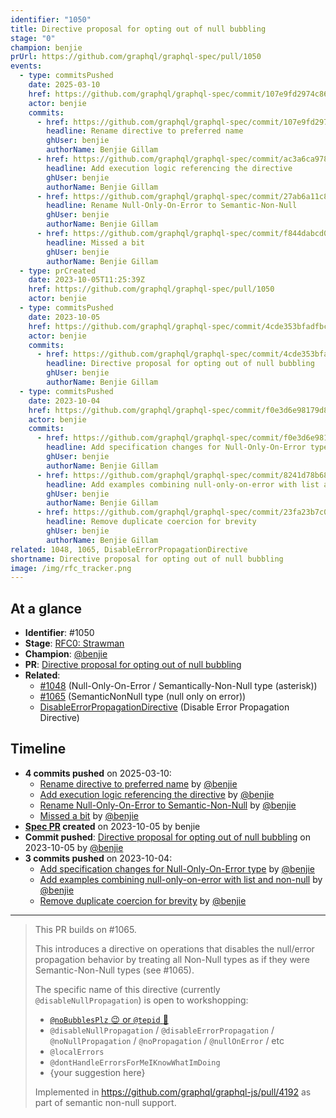 ```yaml
---
identifier: "1050"
title: Directive proposal for opting out of null bubbling
stage: "0"
champion: benjie
prUrl: https://github.com/graphql/graphql-spec/pull/1050
events:
  - type: commitsPushed
    date: 2025-03-10
    href: https://github.com/graphql/graphql-spec/commit/107e9fd2974c862e44235c77191a4f788b7ed544
    actor: benjie
    commits:
      - href: https://github.com/graphql/graphql-spec/commit/107e9fd2974c862e44235c77191a4f788b7ed544
        headline: Rename directive to preferred name
        ghUser: benjie
        authorName: Benjie Gillam
      - href: https://github.com/graphql/graphql-spec/commit/ac3a6ca9788d5c1ef7e95707ebe014ccf17f9d42
        headline: Add execution logic referencing the directive
        ghUser: benjie
        authorName: Benjie Gillam
      - href: https://github.com/graphql/graphql-spec/commit/27ab6a11c8851a8fcd7f0005d7156a25e2c995ca
        headline: Rename Null-Only-On-Error to Semantic-Non-Null
        ghUser: benjie
        authorName: Benjie Gillam
      - href: https://github.com/graphql/graphql-spec/commit/f844dabcd05508d2f042757540e885aca439a3f2
        headline: Missed a bit
        ghUser: benjie
        authorName: Benjie Gillam
  - type: prCreated
    date: 2023-10-05T11:25:39Z
    href: https://github.com/graphql/graphql-spec/pull/1050
    actor: benjie
  - type: commitsPushed
    date: 2023-10-05
    href: https://github.com/graphql/graphql-spec/commit/4cde353bfadfbc11b36dbc9e10e1ccf831399308
    actor: benjie
    commits:
      - href: https://github.com/graphql/graphql-spec/commit/4cde353bfadfbc11b36dbc9e10e1ccf831399308
        headline: Directive proposal for opting out of null bubbling
        ghUser: benjie
        authorName: Benjie Gillam
  - type: commitsPushed
    date: 2023-10-04
    href: https://github.com/graphql/graphql-spec/commit/f0e3d6e98179d898d447ddad8a390fc5d3c2369d
    actor: benjie
    commits:
      - href: https://github.com/graphql/graphql-spec/commit/f0e3d6e98179d898d447ddad8a390fc5d3c2369d
        headline: Add specification changes for Null-Only-On-Error type
        ghUser: benjie
        authorName: Benjie Gillam
      - href: https://github.com/graphql/graphql-spec/commit/8241d78b68154ce0322fd20dc1fae0ccab9792b6
        headline: Add examples combining null-only-on-error with list and non-null
        ghUser: benjie
        authorName: Benjie Gillam
      - href: https://github.com/graphql/graphql-spec/commit/23fa23b7c06d0cf36b3ce53e377e0789d40c56ff
        headline: Remove duplicate coercion for brevity
        ghUser: benjie
        authorName: Benjie Gillam
related: 1048, 1065, DisableErrorPropagationDirective
shortname: Directive proposal for opting out of null bubbling
image: /img/rfc_tracker.png
---
```


## At a glance

- **Identifier**: #1050
- **Stage**: [RFC0: Strawman](https://github.com/graphql/graphql-spec/blob/main/CONTRIBUTING.md#stage-0-strawman)
- **Champion**: [@benjie](https://github.com/benjie)
- **PR**: [Directive proposal for opting out of null bubbling](https://github.com/graphql/graphql-spec/pull/1050)
- **Related**:
  - [#1048](/rfcs/1048 "Null-Only-On-Error / Semantically-Non-Null type (asterisk) / RFC0") (Null-Only-On-Error / Semantically-Non-Null type (asterisk))
  - [#1065](/rfcs/1065 "SemanticNonNull type (null only on error) / RFC0") (SemanticNonNull type (null only on error))
  - [DisableErrorPropagationDirective](/rfcs/DisableErrorPropagationDirective "Disable Error Propagation Directive / RFC0") (Disable Error Propagation Directive)

<!-- BEGIN_CUSTOM_TEXT -->



<!-- END_CUSTOM_TEXT -->

## Timeline

- **4 commits pushed** on 2025-03-10:
  - [Rename directive to preferred name](https://github.com/graphql/graphql-spec/commit/107e9fd2974c862e44235c77191a4f788b7ed544) by [@benjie](https://github.com/benjie)
  - [Add execution logic referencing the directive](https://github.com/graphql/graphql-spec/commit/ac3a6ca9788d5c1ef7e95707ebe014ccf17f9d42) by [@benjie](https://github.com/benjie)
  - [Rename Null-Only-On-Error to Semantic-Non-Null](https://github.com/graphql/graphql-spec/commit/27ab6a11c8851a8fcd7f0005d7156a25e2c995ca) by [@benjie](https://github.com/benjie)
  - [Missed a bit](https://github.com/graphql/graphql-spec/commit/f844dabcd05508d2f042757540e885aca439a3f2) by [@benjie](https://github.com/benjie)
- **[Spec PR](https://github.com/graphql/graphql-spec/pull/1050) created** on 2023-10-05 by benjie
- **Commit pushed**: [Directive proposal for opting out of null bubbling](https://github.com/graphql/graphql-spec/commit/4cde353bfadfbc11b36dbc9e10e1ccf831399308) on 2023-10-05 by [@benjie](https://github.com/benjie)
- **3 commits pushed** on 2023-10-04:
  - [Add specification changes for Null-Only-On-Error type](https://github.com/graphql/graphql-spec/commit/f0e3d6e98179d898d447ddad8a390fc5d3c2369d) by [@benjie](https://github.com/benjie)
  - [Add examples combining null-only-on-error with list and non-null](https://github.com/graphql/graphql-spec/commit/8241d78b68154ce0322fd20dc1fae0ccab9792b6) by [@benjie](https://github.com/benjie)
  - [Remove duplicate coercion for brevity](https://github.com/graphql/graphql-spec/commit/23fa23b7c06d0cf36b3ce53e377e0789d40c56ff) by [@benjie](https://github.com/benjie)

<!-- VERBATIM -->

---

> This PR builds on #1065.
> 
> This introduces a directive on operations that disables the null/error propagation behavior by treating all Non-Null types as if they were Semantic-Non-Null types (see #1065).
> 
> The specific name of this directive (currently `@disableNullPropagation`) is open to workshopping:
> 
> - [`@noBubblesPlz` :wink: or `@tepid` :rofl:](https://www.youtube.com/watch?v=k5Qec3OvKjU&t=1426s)
> - `@disableNullPropagation` / `@disableErrorPropagation` / `@noNullPropagation` / `@noPropagation` / `@nullOnError` / etc
> - `@localErrors`
> - `@dontHandleErrorsForMeIKnowWhatImDoing`
> - \{your suggestion here}
> 
> Implemented in https://github.com/graphql/graphql-js/pull/4192 as part of semantic non-null support.
